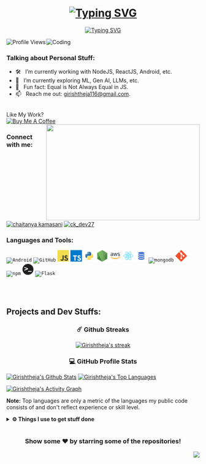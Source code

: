 

<!--
**Girishtheja/Girishtheja** is a ✨ _special_ ✨ repository because its `README.md` (this file) appears on your GitHub profile.

Here are some ideas to get you started:

- 🔭 I’m currently working on ...
- 🌱 I’m currently learning ...
- 👯 I’m looking to collaborate on ...
- 🤔 I’m looking for help with ...
- 💬 Ask me about ...
- 📫 How to reach me: ...
- 😄 Pronouns: ...
- ⚡ Fun fact: ...
-->
<!-- [![MasterHead](https://1.bp.blogspot.com/-7A4WynwLsMw/XbBpCXG8fHI/AAAAAAAAMt4/uOa1bpLskYgrwGbllhSu2SDj_Mig8SXJQCLcBGAsYHQ/s1600/2000_600px.gif)](https://rishavchanda.io) -->
<h1 align="center">
<a href="https://git.io/typing-svg"><img src="https://readme-typing-svg.demolab.com?font=Fira+Code&duration=2500&pause=1000&color=1DC3F7&center=true&width=500&height=60&lines=Hi+There!%2C+Girish+here+........;Glad+you+are+here!" alt="Typing SVG" /></a>
</h1>
<p align="center">
 <!--  <a href="https://git.io/typing-svg"><img src="https://readme-typing-svg.demolab.com?font=Fira+Code&pause=1000&width=435&lines=Aspiring+full-stack-developer!" alt="Typing SVG" /></a> -->
<a href="https://git.io/typing-svg"><img src="https://readme-typing-svg.demolab.com?font=Fira+Code&duration=2500&pause=1000&color=F70C0C&center=true&width=500&height=60&lines=Aspiring+full-stack-developer!;Exploring+deep+learning+and+AI!!" alt="Typing SVG" /></a>
</p>
<img align="left" alt="Profile Views" src="https://komarev.com/ghpvc/?username=Girishtheja">
<img align="right" alt="Coding" width="400" src="https://camo.githubusercontent.com/cae12fddd9d6982901d82580bdf321d81fb299141098ca1c2d4891870827bf17/68747470733a2f2f6d69726f2e6d656469756d2e636f6d2f6d61782f313336302f302a37513379765349765f7430696f4a2d5a2e676966">
<br>
<!-- <p align="left"> <img src="https://komarev.com/ghpvc/?username=devchaitanya&label=Profile%20views&color=0e75b6&style=flat" alt="devchaitanya" /> </p> -->

<!-- <p align="left"> <a href="https://twitter.com/ck_dev27" target="blank"><img src="https://img.shields.io/twitter/follow/ck_dev27?logo=twitter&style=for-the-badge" alt="ck_dev27" /></a> </p> -->

<!--- 💬 &nbsp; Ask me anything [here](https://github.com/iampavangandhi/iampavangandhi/issues/2)! I am happy to help.--->
### Talking about Personal Stuff:

- 🛠 &nbsp; I’m currently working with NodeJS, ReactJS, Android, etc.
- 🚀 &nbsp; I’m currently exploring ML, Gen AI, LLMs, etc.
- 👾 &nbsp; Fun fact: Equal is Not Always Equal in JS.
- 📫 &nbsp; Reach me out: girishtheja116@gmail.com.

<br>
Like My Work?
<br>
<a href="https://www.buymeacoffee.com/girishtheja" target="_blank"><img src="https://cdn.buymeacoffee.com/buttons/v2/default-yellow.png" alt="Buy Me A Coffee" height="60px" width="217px" ></a>

<img align="right" height="250" width="400" alt="" src="https://raw.githubusercontent.com/iampavangandhi/iampavangandhi/master/gifs/coder.gif" />
<h3 align="left">Connect with me:</h3>
<p align="left">
 <a href="https://www.linkedin.com/in/girish-theja" target="blank"><img align="center" src="https://raw.githubusercontent.com/rahuldkjain/github-profile-readme-generator/master/src/images/icons/Social/linked-in-alt.svg" alt="chaitanya kamasani" height="30" width="40" /></a>
<a href="https://twitter.com/girish_thej?s=08" target="blank"><img align="center" src="https://raw.githubusercontent.com/rahuldkjain/github-profile-readme-generator/master/src/images/icons/Social/twitter.svg" alt="ck_dev27" height="30" width="40" /></a>
<!-- <a href="https://instagram.com/" target="blank"><img align="center" src="https://raw.githubusercontent.com/rahuldkjain/github-profile-readme-generator/master/src/images/icons/Social/instagram.svg" alt="chaitanya_krishhna" height="30" width="40" /></a> -->
</p>

### Languages and Tools:
<code><img title="Android" height="30" src="https://github.com/zumrudu-anka/zumrudu-anka/blob/master/images/android.svg"></code>
<code><img title="GitHub" height="30" src="https://github.com/zumrudu-anka/zumrudu-anka/blob/master/images/github.svg"></code>
<code><img height="30" src="https://raw.githubusercontent.com/github/explore/80688e429a7d4ef2fca1e82350fe8e3517d3494d/topics/javascript/javascript.png" alt="javascript"></code>
<code><img height="30" src="https://raw.githubusercontent.com/github/explore/80688e429a7d4ef2fca1e82350fe8e3517d3494d/topics/typescript/typescript.png" alt="typescript"></code>
<code><img height="30" src="https://raw.githubusercontent.com/github/explore/80688e429a7d4ef2fca1e82350fe8e3517d3494d/topics/python/python.png" alt="python"></code>
<code><img height="30" src="https://raw.githubusercontent.com/github/explore/80688e429a7d4ef2fca1e82350fe8e3517d3494d/topics/nodejs/nodejs.png" alt="nodejs"></code>
<code><img height="30" src="https://raw.githubusercontent.com/github/explore/80688e429a7d4ef2fca1e82350fe8e3517d3494d/topics/aws/aws.png" alt="aws"></code>
<code><img height="30" src="https://raw.githubusercontent.com/github/explore/80688e429a7d4ef2fca1e82350fe8e3517d3494d/topics/react/react.png" alt="react"></code>
<code><img height="30" src="https://raw.githubusercontent.com/github/explore/80688e429a7d4ef2fca1e82350fe8e3517d3494d/topics/sql/sql.png" alt="sql"></code>
<code><img height="30" src="https://encrypted-tbn0.gstatic.com/images?q=tbn%3AANd9GcSTTzPAw-55ssm1Im594xYZ9eRQu2JylrkYLg&usqp=CAU" alt="mongodb"></code>
<code><img height="30" src="https://raw.githubusercontent.com/devicons/devicon/master/icons/git/git-original.svg" alt="git"></code>
<code><img title="npm" height="30" src="https://github.com/zumrudu-anka/zumrudu-anka/blob/master/images/npm.svg"></code>
<code><img height="30" src="https://raw.githubusercontent.com/github/explore/80688e429a7d4ef2fca1e82350fe8e3517d3494d/topics/terminal/terminal.png" alt="terminal"></code>
<code><img title="Flask" height="30" src="https://github.com/zumrudu-anka/zumrudu-anka/blob/master/images/flask.png"></code>
<!--
<h3 align="left">Languages and Tools:</h3>
<p align="left"><a href="https://www.python.org" target="_blank" rel="noreferrer"> <img src="https://raw.githubusercontent.com/devicons/devicon/master/icons/python/python-original.svg" alt="python" width="40" height="40"/> </a>  <a href="https://git-scm.com/" target="_blank" rel="noreferrer"> <img src="https://raw.githubusercontent.com/devicons/devicon/master/icons/git/git-original.svg" alt="git" width="40" height="40"/> </a>  <a href="https://www.arduino.cc/" target="_blank" rel="noreferrer"> <img src="https://cdn.worldvectorlogo.com/logos/arduino-1.svg" alt="arduino" width="40" height="40"/> </a>   <a href="https://www.cprogramming.com/" target="_blank" rel="noreferrer"> <img src="https://raw.githubusercontent.com/devicons/devicon/master/icons/c/c-original.svg" alt="c" width="40" height="40"/> </a>  <a href="https://www.w3schools.com/cpp/" target="_blank" rel="noreferrer"> <img src="https://raw.githubusercontent.com/devicons/devicon/master/icons/cplusplus/cplusplus-original.svg" alt="cplusplus" width="40" height="40"/> </a>      <a href="https://www.java.com" target="_blank" rel="noreferrer"> <img src="https://raw.githubusercontent.com/devicons/devicon/master/icons/java/java-original.svg" alt="java" width="40" height="40"/> </a>    <a href="https://www.linux.org/" target="_blank" rel="noreferrer"> <img src="https://raw.githubusercontent.com/devicons/devicon/master/icons/linux/linux-original.svg" alt="linux" width="40" height="40"/> </a>  <a href="https://www.mathworks.com/" target="_blank" rel="noreferrer"> <img src="https://upload.wikimedia.org/wikipedia/commons/2/21/Matlab_Logo.png" alt="matlab" width="40" height="40"/> </a>  <a href="https://www.mysql.com/" target="_blank" rel="noreferrer"> <img src="https://raw.githubusercontent.com/devicons/devicon/master/icons/mysql/mysql-original-wordmark.svg" alt="mysql" width="40" height="40"/> </a>  <a href="https://www.oracle.com/" target="_blank" rel="noreferrer"> <img src="https://raw.githubusercontent.com/devicons/devicon/master/icons/oracle/oracle-original.svg" alt="oracle" width="40" height="40"/> </a>  <a href="https://www.photoshop.com/en" target="_blank" rel="noreferrer"> <img src="https://raw.githubusercontent.com/devicons/devicon/master/icons/photoshop/photoshop-line.svg" alt="photoshop" width="40" height="40"/> </a>  <a href="https://www.postgresql.org" target="_blank" rel="noreferrer"> <img src="https://raw.githubusercontent.com/devicons/devicon/master/icons/postgresql/postgresql-original-wordmark.svg" alt="postgresql" width="40" height="40"/> </a>  <a href="https://reactjs.org/" target="_blank" rel="noreferrer">  </p>
-->
<br>
<br>
<h2>Projects and Dev Stuffs:</h2>

<h3 align="center">☄️ Github Streaks</h3>

<!-- GitHub Readme Streak Stats - https://github.com/Girishtheja/github-readme-streak-stats -->
<p align="center">
  <a href="https://github.com/Girishtheja/github-readme-streak-stats">
    <img title="🔥 Get streak stats for your profile at git.io/streak-stats" alt="Girishtheja's streak" src="https://streak-stats.demolab.com/?user=Girishtheja&theme=monokai-metallian&hide_border=true" width="500px"/>
  </a>
</p>

<h3 align="center">💻 GitHub Profile Stats</h3>

  
<a href="https://github.com/Girishtheja/github-readme-stats"><img alt="Girishtheja's Github Stats" src="https://github-readme-stats.vercel.app/api/?username=Girishtheja&show_icons=true&include_all_commits=true&count_private=true&theme=react&hide_border=true&bg_color=1F222E&title_color=F85D7F&icon_color=F8D866" height="192px"/></a>
<a href="https://github.com/Girishtheja/github-readme-stats"><img alt="Girishtheja's Top Languages" src="https://github-readme-stats.vercel.app/api/top-langs/?username=Girishtheja&langs_count=8&layout=compact&theme=react&hide_border=true&bg_color=1F222E&title_color=F85D7F&icon_color=F8D866&hide=Jupyter%20Notebook,Roff" height="192px" width="500px"/></a>
<br/>

<a href="https://github.com/Girishtheja/github-readme-activity-graph"><img alt="Girishtheja's Activity Graph" src="https://github-readme-activity-graph.vercel.app/graph/?username=Girishtheja&bg_color=1F222E&color=F8D866&line=F85D7F&point=FFFFFF&hide_border=true" /></a>

<b>Note:</b> Top languages are only a metric of the languages my public code consists of and don't reflect experience or skill level.

<details>
  <br />
  <summary><b>⚙️ Things I use to get stuff done</b></summary>
  	<ul>
  	    <li><b>OS:</b> ubuntu </li>
	    <li><b>Laptop: </b> MSI GL65 LEOPORD</li>
  	    <li><b>Browser: </b> Chrome & Brave</li>
	    <li><b>Terminal: </b> ZSH: Oh My Zsh (PowerLevel10k)</li>
	    <li><b>Code Editor:</b> VSCode - The best editor out there</li>
 	    <li><b>Other Tools:</b> Postman, Notion </li>
	    <li><b>To Stay Updated:</b> Twitter, Product Hunt and Hacker News</li>
	</ul>
</details>

#

<div align="center">

### Show some ❤️ by starring some of the repositories!

</div>
<div align="center">
<img src="https://i.pinimg.com/originals/8d/4b/77/8d4b77c44b7a68c0fd609411e2c0ec3c.gif" align="right">
  </div>

